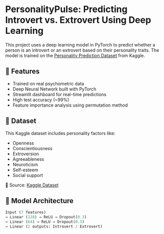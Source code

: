 # PersonalityPulse: Predicting Introvert vs. Extrovert Using Deep Learning

This project uses a deep learning model in PyTorch to predict whether a person is an introvert or an extrovert based on their personality traits. The model is trained on the [Personality Prediction Dataset](https://www.kaggle.com/datasets/shalmamuji/personality-prediction-data-introvert-extrovert) from Kaggle.

## 🚀 Features
- Trained on real psychometric data
- Deep Neural Network built with PyTorch
- Streamlit dashboard for real-time predictions
- High test accuracy (~99%)
- Feature importance analysis using permutation method

## 📂 Dataset
This Kaggle dataset includes personality factors like:
- Openness
- Conscientiousness
- Extroversion
- Agreeableness
- Neuroticism
- Self-esteem
- Social support

📎 Source: [Kaggle Dataset](https://www.kaggle.com/datasets/shalmamuji/personality-prediction-data-introvert-extrovert)

## 🧠 Model Architecture
```python
Input (7 features)
→ Linear (128) → ReLU → Dropout(0.3)
→ Linear (64) → ReLU → Dropout(0.3)
→ Linear (2 outputs: Introvert / Extrovert)
